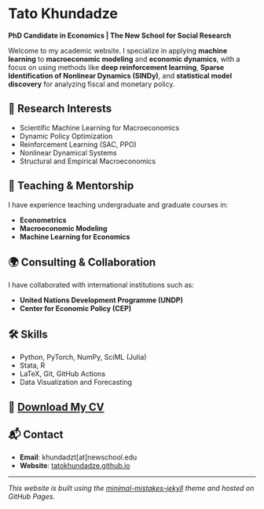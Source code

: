 # Tato Khundadze

**PhD Candidate in Economics | The New School for Social Research**

Welcome to my academic website. I specialize in applying **machine learning** to **macroeconomic modeling** and **economic dynamics**, with a focus on using methods like **deep reinforcement learning**, **Sparse Identification of Nonlinear Dynamics (SINDy)**, and **statistical model discovery** for analyzing fiscal and monetary policy.

## 🔬 Research Interests
- Scientific Machine Learning for Macroeconomics  
- Dynamic Policy Optimization  
- Reinforcement Learning (SAC, PPO)  
- Nonlinear Dynamical Systems  
- Structural and Empirical Macroeconomics  

## 🏫 Teaching & Mentorship
I have experience teaching undergraduate and graduate courses in:
- **Econometrics**
- **Macroeconomic Modeling**
- **Machine Learning for Economics**

## 🌍 Consulting & Collaboration
I have collaborated with international institutions such as:
- **United Nations Development Programme (UNDP)**
- **Center for Economic Policy (CEP)**

## 🛠️ Skills
- Python, PyTorch, NumPy, SciML (Julia)
- Stata, R
- LaTeX, Git, GitHub Actions
- Data Visualization and Forecasting

## 📄 [Download My CV](assets/images/CV_tk.pdf)

## 📬 Contact
- **Email**: khundadzt[at]newschool.edu  
- **Website**: [tatokhundadze.github.io](https://titekhund.github.io)

---

_This website is built using the [minimal-mistakes-jekyll](https://github.com/mmistakes/minimal-mistakes) theme and hosted on GitHub Pages._
